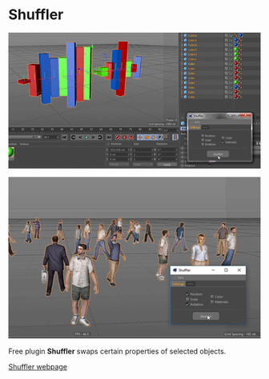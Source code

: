 # Shuffler

![Shuffle materials](../.gitbook/assets/mikeudin_shuffler_2.gif)

![Shuffle positions](../.gitbook/assets/mikeudin_shuffler.gif)

 Free plugin **Shuffler** swaps certain properties of selected objects.

[Shuffler webpage](http://mikeudin.loc/product/boole_cutter/)

